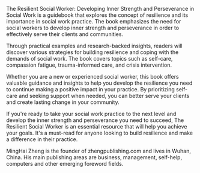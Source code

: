 
The Resilient Social Worker: Developing Inner Strength and Perseverance in Social Work is a guidebook that explores the concept of resilience and its importance in social work practice. The book emphasizes the need for social workers to develop inner strength and perseverance in order to effectively serve their clients and communities.

Through practical examples and research-backed insights, readers will discover various strategies for building resilience and coping with the demands of social work. The book covers topics such as self-care, compassion fatigue, trauma-informed care, and crisis intervention.

Whether you are a new or experienced social worker, this book offers valuable guidance and insights to help you develop the resilience you need to continue making a positive impact in your practice. By prioritizing self-care and seeking support when needed, you can better serve your clients and create lasting change in your community.

If you're ready to take your social work practice to the next level and develop the inner strength and perseverance you need to succeed, The Resilient Social Worker is an essential resource that will help you achieve your goals. It's a must-read for anyone looking to build resilience and make a difference in their practice.

MingHai Zheng is the founder of zhengpublishing.com and lives in Wuhan, China. His main publishing areas are business, management, self-help, computers and other emerging foreword fields.
